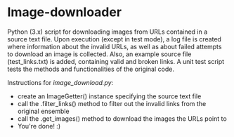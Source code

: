 # Image-downloader
Python (3.x) script for downloading images from URLs contained in a source text file. Upon execution (except in test mode), a log file is created where information about the invalid URLs, as well as about failed attempts to download an image is collected.
Also, an example source file (test_links.txt) is added, containing valid and broken links.
A unit test script tests the methods and functionalities of the original code.

Instructions for *image_download.py*:
  - create an ImageGetter() instance specifying the source text file
  - call the .filter_links() method to filter out the invalid links from the original ensemble
  - call the .get_images() method to download the images the URLs point to
  - You're done! :)
